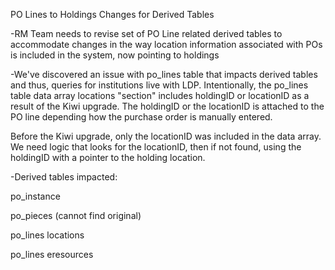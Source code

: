 
PO Lines to Holdings Changes for Derived Tables

-RM Team needs to revise set of PO Line related derived tables to accommodate changes in the way location information associated with POs is included in the system, now pointing to holdings

-We've discovered an issue with po_lines table that impacts derived tables and thus, queries for institutions live with LDP. Intentionally, the po_lines table data array locations "section"  includes holdingID or locationID as a result of the Kiwi upgrade. The holdingID or the locationID is attached to the PO line depending how the purchase order is manually entered.

Before the Kiwi upgrade, only the locationID was included in the data array. We need logic that looks for the locationID, then if not found, using the holdingID with a pointer to the holding location.


-Derived tables impacted:

po_instance

po_pieces (cannot find original)

po_lines locations

po_lines eresources



